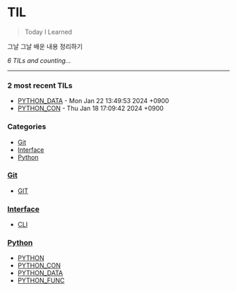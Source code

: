 # TIL
> Today I Learned

그날 그날 배운 내용 정리하기


_6 TILs and counting..._

---

### 2 most recent TILs

- [PYTHON_DATA](Python/PYTHON_DATA.md) - Mon Jan 22 13:49:53 2024 +0900
- [PYTHON_CON](Python/PYTHON_CON.md) - Thu Jan 18 17:09:42 2024 +0900

### Categories

- [Git](#Git)
- [Interface](#Interface)
- [Python](#Python)

### [Git](#Git)
- [GIT](Git/GIT.md)

### [Interface](#Interface)
- [CLI](Interface/CLI.md)

### [Python](#Python)
- [PYTHON](Python/PYTHON.md)
- [PYTHON_CON](Python/PYTHON_CON.md)
- [PYTHON_DATA](Python/PYTHON_DATA.md)
- [PYTHON_FUNC](Python/PYTHON_FUNC.md)

[1]: https://simonwillison.net/2020/Apr/20/self-rewriting-readme/
[2]: https://github.com/jbranchaud/til

